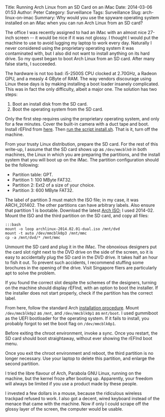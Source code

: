 Title: Running Arch Linux from an SD Card on an iMac
Date: 2014-03-06 01:53
Author: Peter
Category: Surveillance
Tags: Surveillance
Slug: arch-linux-on-imac
Summary: Why would you use the spyware operating system installed on an iMac when you can run Arch Linux from an SD card?

The office I was recently assigned to had an iMac with an almost nice
27-inch screen -- it would be nice if it was not glossy. I thought I
would put the machine to use to avoid lugging my laptop to work every
day. Naturally I never considered using the proprietary operating system
it was contaminated with, but I also did not want to install anything on
its hard drive. So my quest began to boot Arch Linux from an SD card.
After many false starts, I succeeded.

The hardware is not too bad: i5-2500S CPU clocked at 2.70GHz, a Radeon
GPU, and a measly 4 GByte of RAM. The way vendors discourage using Linux
these days is by making installing a boot loader insanely complicated.
This was in fact the only difficulty, albeit a major one. The solution
has two steps:

  1. Boot an install disk from the SD card.
  2. Boot the operating system from the SD card.

Only the first step requires using the proprietary operating system, and
only for a few minutes. Cover the built-in camera with a duct tape and boot. Install 
rEFInd from [here](http://www.rodsbooks.com/refind/). Then [run the
script install.sh](http://www.rodsbooks.com/refind/installing.html).
That is it, turn off the machine.

From your trusty Linux distribution, prepare the SD card. For the rest
of this write-up, I assume that the SD card shows up as ``/dev/mmcblk0`` in
both machines, the Linux in which you are preparing the partitions, and
the install system that you will boot up on the iMac. The partition
configuration should be the following:

  - Partition table: GPT.
  - Partition 1: 100 MByte FAT32.
  - Partition 2: Ext2 of a size of your choice.
  - Partition 3: 600 MByte FAT32.

The label of partition 3 must match the ISO file; in my case, it was
ARCH_201402. The other partitions can have arbitrary labels. Also
ensure that partition 1 is bootable. Download the latest [Arch ISO](https://www.archlinux.org/download/ "Download Arch Linux"); I used
2014-02. Mount the ISO and the third partition on the SD card, and copy
all files:

    :::bash
    mount -o loop archlinux-2014.02.01-dual.iso /mnt/dvd
    mount -t auto /dev/mmcblk0p3 /mnt/mmc
    cp -a /mnt/dvd/* /mnt/mmc

Unmount the SD card and plug it in the iMac. The obnoxious designers put
the card slot right next to the DVD drive on the side of the screen, so
it is easy to accidentally plug the SD card in the DVD drive. It takes
half an hour to fish it out. To prevent such accidents, I recommend
stuffing some brochures in the opening of the drive. Visit Singapore
fliers are particularly apt to solve the problem.

If you found the correct slot despite the schemes of the designers,
turning on the machine should display rEFInd, with an option to boot the
installer. If the installer does not start properly, check if the
partition has the correct label.

From here, follow the standard Arch [installation procedure](https://wiki.archlinux.org/index.php/Installation_guide).
Mount ``/dev/mmcblk0p2`` as ``/mnt``, and ``/dev/mmcblk0p1`` as ``mnt/boot``. I used
gummiboot as the UEFI bootloader for the operating system. If it fails
to install, you probably forgot to set the boot flag on ``/dev/mmcblk0p1``.

Before exiting the chroot environment, invoke a sync. Once you restart,
the SD card should boot straightaway, without ever showing the rEFInd
boot menu.

Once you exit the chroot environment and reboot, the third partition is
no longer necessary. Use your laptop to delete this partition, and
enlarge the second partition.

I tried the libre flavour of Arch, Parabola GNU Linux, running on the
machine, but the kernel froze after booting up. Apparently, your freedom
will always be limited if you use a product made by these people.

I invested a few dollars in a mouse, because the ridiculous wireless
trackpad refused to work. I also got a decent, wired keyboard instead of
the menace that came with the machine. Now if only I could scrape off
the glossy layer of the screen, the computer would be usable.

